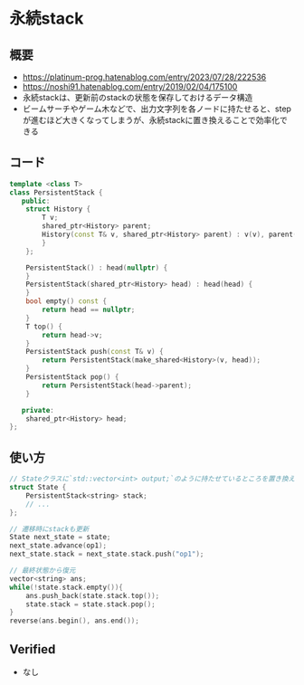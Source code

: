 # 永続stack

## 概要

- https://platinum-prog.hatenablog.com/entry/2023/07/28/222536
- https://noshi91.hatenablog.com/entry/2019/02/04/175100
- 永続stackは、更新前のstackの状態を保存しておけるデータ構造
- ビームサーチやゲーム木などで、出力文字列を各ノードに持たせると、stepが進むほど大きくなってしまうが、永続stackに置き換えることで効率化できる

## コード

```cpp
template <class T>
class PersistentStack {
   public:
    struct History {
        T v;
        shared_ptr<History> parent;
        History(const T& v, shared_ptr<History> parent) : v(v), parent(parent) {
        }
    };

    PersistentStack() : head(nullptr) {
    }
    PersistentStack(shared_ptr<History> head) : head(head) {
    }
    bool empty() const {
        return head == nullptr;
    }
    T top() {
        return head->v;
    }
    PersistentStack push(const T& v) {
        return PersistentStack(make_shared<History>(v, head));
    }
    PersistentStack pop() {
        return PersistentStack(head->parent);
    }

   private:
    shared_ptr<History> head;
};
```

## 使い方

```cpp
// Stateクラスに`std::vector<int> output;`のように持たせているところを置き換える
struct State {
    PersistentStack<string> stack;
    // ...
};

// 遷移時にstackも更新
State next_state = state;
next_state.advance(op1);
next_state.stack = next_state.stack.push("op1");

// 最終状態から復元
vector<string> ans;
while(!state.stack.empty()){
    ans.push_back(state.stack.top());
    state.stack = state.stack.pop();
}
reverse(ans.begin(), ans.end());
```

## Verified

- なし
